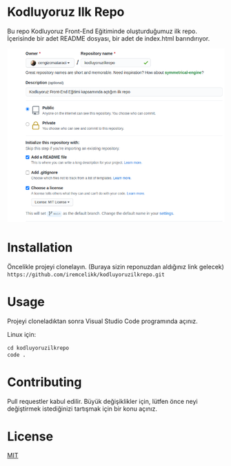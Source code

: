 # Kodluyoruz Ilk Repo
Bu repo Kodluyoruz Front-End Eğitiminde oluşturduğumuz ilk repo. İçerisinde bir adet README dosyası, bir adet de index.html barındırıyor.

![image](github.png)

# Installation
Öncelikle projeyi clonelayın. (Buraya sizin reponuzdan aldığınız link gelecek)
`https://github.com/iremcelikk/kodluyoruzilkrepo.git`

# Usage
Projeyi cloneladıktan sonra Visual Studio Code programında açınız.

Linux için:
```
cd kodluyoruzilkrepo
code .
```

# Contributing
Pull requestler kabul edilir. Büyük değişiklikler için, lütfen önce neyi değiştirmek istediğinizi tartışmak için bir konu açınız.

 # License
[MIT](https://choosealicense.com/licenses/mit/)